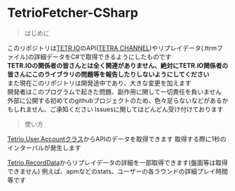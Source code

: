 # TetrioFetcher-CSharp
> はじめに

このリポジトリは[TETR.IO](https://tetr.io)のAPI([TETRA CHANNEL](https://ch.tetr.io))やリプレイデータ(.ttrmファイル)の詳細データをC#で取得できるようにしたものです  
**TETR.IOの関係者の皆さんとは全く関連がありません、絶対にTETR.IO関係者の皆さんにこのライブラリの問題等を報告したりしないようにしてください**  
また現在このリポジトリは開発途中であり、大きな変更を加えます  
開発者はこのプログラムで起きた問題、副作用に関して一切責任を負いません  
外部に公開する初めてのgithubプロジェクトのため、色々足らないなどがあるかもしれません、ご承知ください
Issuesに関してはどんどん受け付けております

> 使い方

[Tetrio.User.Accountクラス](TetrioFetcher-CSharp/TetrioUser.cs)からAPIのデータを取得できます
取得する際に1秒のインターバルが発生します

[Tetrio.RecordData](TetrioFetcher-CSharp/RecordData.cs)からリプレイデータの詳細を一部取得できます(盤面等は取得できません)
例えば、apmなどのstats、ユーザーの各ラウンドの詳細プレイ時間等です
